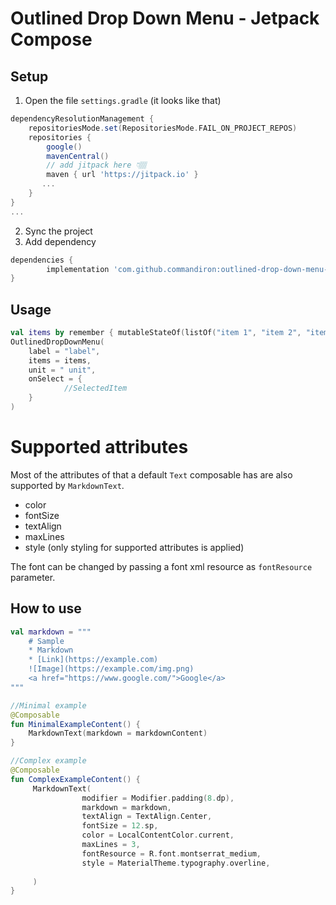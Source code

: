 # Outlined Drop Down Menu - Jetpack Compose

## Setup
1. Open the file `settings.gradle` (it looks like that)
```groovy
dependencyResolutionManagement {
    repositoriesMode.set(RepositoriesMode.FAIL_ON_PROJECT_REPOS)
    repositories {
        google()
        mavenCentral()
        // add jitpack here 👇🏽
        maven { url 'https://jitpack.io' }
       ...
    }
} 
...
```
2. Sync the project
3. Add dependency
```groovy
dependencies {
        implementation 'com.github.commandiron:outlined-drop-down-menu-compose:1.0'
}
```

## Usage
```kotlin  
val items by remember { mutableStateOf(listOf("item 1", "item 2", "item 3")) }
OutlinedDropDownMenu(
	label = "label",
	items = items,
	unit = " unit",
	onSelect = {
    		//SelectedItem
	}
)
```

# Supported attributes

Most of the attributes of that a default `Text` composable has are also supported by `MarkdownText`. 

- color 
- fontSize
- textAlign
- maxLines
- style (only styling for supported attributes is applied)

The font can be changed by passing a font xml resource as `fontResource` parameter. 

## How to use
```kotlin  
val markdown = """  
	# Sample  
	* Markdown  
	* [Link](https://example.com)  
	![Image](https://example.com/img.png)  
	<a href="https://www.google.com/">Google</a>  
"""

//Minimal example
@Composable  
fun MinimalExampleContent() {  
    MarkdownText(markdown = markdownContent)  
} 

//Complex example
@Composable  
fun ComplexExampleContent() {  
     MarkdownText(
                modifier = Modifier.padding(8.dp),
                markdown = markdown,
                textAlign = TextAlign.Center,
                fontSize = 12.sp,
                color = LocalContentColor.current,
                maxLines = 3,
                fontResource = R.font.montserrat_medium,
                style = MaterialTheme.typography.overline,
              
     )  
}  
```  
